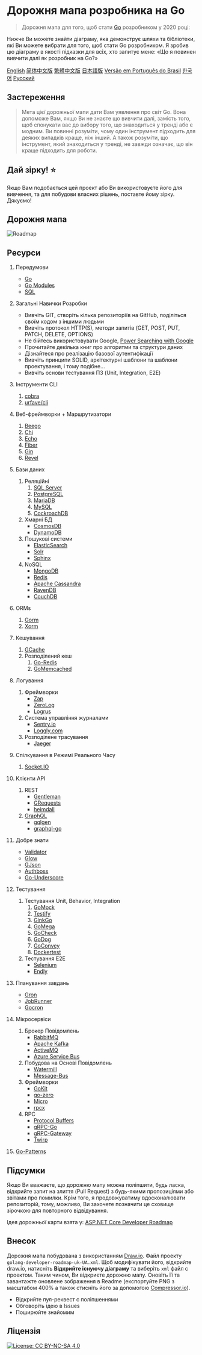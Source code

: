 # Дорожня мапа розробника на Go

> Дорожня мапа для того, щоб стати [Go](https://golang.org/) розробником у 2020 році:

Нижче Ви можете знайти діаграму, яка демонструє шляхи та бібліотеки, які Ви можете вибрати для того, щоб стати Go розробником. Я зробив цю діаграму в якості підказки для всіх, хто запитує мене: «Що я повинен вивчити далі як розробник на Go?»

[English](../../ReadMe.md)
[简体中文版](../zh-CN/ReadMe-zh-CN.md)
[繁體中文版](../zh-TW/ReadMe-zh-TW.md)
[日本語版](../ja-JP/ReadMe-ja-JP.md)
[Versão em Português do Brasil](../pt-BR/ReadMe-pt-BR.md)
[한국어](../ko-KR/ReadMe-ko-KR.md)
[Русский](../ru-RU/ReadMe-ru-RU.md)

## Застереження

> Мета цієї дорожньої мапи дати Вам уявлення про світ Go. Вона допоможе Вам, якщо Ви не знаєте що вивчити далі, замість того, щоб спонукати вас до вибору того, що знаходиться у тренді або є модним. Ви повинні розуміти, чому один інструмент підходить для деяких випадків краще, ніж інший. А також розуміти, що інструмент, який знаходиться у тренді, не завжди означає, що він краще підходить для роботи.

## Дай зірку! :star:

Якщо Вам подобається цей проект або Ви використовуєте його для вивчення, та для побудови власних рішень, поставте йому зірку. Дякуємо!

## Дорожня мапа

![Roadmap](./golang-developer-roadmap-uk-UA.png)

## Ресурси

1. Передумови

   - [Go](https://golangbot.com/)
   - [Go Modules](https://blog.golang.org/using-go-modules)
   - [SQL](https://www.w3schools.com/sql/default.asp)

2. Загальні Навички Розробки

   - Вивчіть GIT, створіть кілька репозиторіїв на GitHub, поділіться своїм кодом з іншими людьми
   - Вивчіть протокол HTTP(S), методи запитів (GET, POST, PUT, PATCH, DELETE, OPTIONS)
   - Не бійтесь використовувати Google, [Power Searching with Google](http://www.powersearchingwithgoogle.com/)
   - Прочитайте декілька книг про алгоритми та структури даних
   - Дізнайтеся про реалізацію базової аутентифікації
   - Вивчіть принципи SOLID, архітектурні шаблони та шаблони проектування, і тому подібне...
   - Вивчіть основи тестування ПЗ (Unit, Integration, E2E)

3. Інструменти CLI
   1. [cobra](https://github.com/spf13/cobra)
   2. [urfave/cli](https://github.com/urfave/cli)

4. Веб-фреймворки + Маршрутизатори

   1. [Beego](https://github.com/astaxie/beego)
   2. [Chi](https://github.com/go-chi/chi)
   3. [Echo](https://github.com/labstack/echo)
   4. [Fiber](https://github.com/gofiber/fiber)
   5. [Gin](https://github.com/gin-gonic/gin)
   6. [Revel](https://github.com/revel/revel)

5. Бази даних

   1. Реляційні
      1. [SQL Server](https://www.microsoft.com/en-us/sql-server/sql-server-2017)
      2. [PostgreSQL](https://www.postgresql.org/)
      3. [MariaDB](https://mariadb.org/)
      4. [MySQL](https://www.mysql.com/)
      5. [CockroachDB](https://www.cockroachlabs.com/) 
   2. Хмарні БД
      - [CosmosDB](https://docs.microsoft.com/en-us/azure/cosmos-db)
      - [DynamoDB](https://aws.amazon.com/dynamodb/)
   3. Пошукові системи
      - [ElasticSearch](https://www.elastic.co/)
      - [Solr](http://lucene.apache.org/solr/)
      - [Sphinx](http://sphinxsearch.com/)
   4. NoSQL
      - [MongoDB](https://www.mongodb.com/)
      - [Redis](https://redis.io/)
      - [Apache Cassandra](http://cassandra.apache.org/)
      - [RavenDB](https://github.com/ravendb/ravendb)
      - [CouchDB](http://couchdb.apache.org/)

6. ORMs

   1. [Gorm](https://github.com/go-gorm/gorm)
   2. [Xorm](https://github.com/go-xorm/xorm)

7. Кешування

   1. [GCache](https://github.com/bluele/gcache)
   2. Розподілений кеш
      1. [Go-Redis](https://github.com/go-redis/redis)
      2. [GoMemcached](https://github.com/bradfitz/gomemcache)

8. Логування

   1. Фреймворки
      - [Zap](https://github.com/uber-go/zap)
      - [ZeroLog](https://github.com/rs/zerolog)
      - [Logrus](https://github.com/sirupsen/logrus)
   2. Система управління журналами
      - [Sentry.io](http://sentry.io)
      - [Loggly.com](https://loggly.com)
   3. Розподілене трасування
      - [Jaeger](https://www.jaegertracing.io/)

9. Спілкування в Режимі Реального Часу
   1. [Socket.IO](https://socket.io/)

10. Клієнти API

    1. REST
       - [Gentleman](https://github.com/h2non/gentleman)
       - [GRequests](https://github.com/kennethreitz/grequests)
       - [heimdall](https://github.com/gojek/heimdall)
    2. [GraphQL](https://graphql.org/)
       - [gqlgen](https://github.com/99designs/gqlgen)
       - [graphql-go](https://github.com/graph-gophers/graphql-go)

11. Добре знати

    - [Validator](https://github.com/go-playground/validator)
    - [Glow](https://github.com/pytorch/glow)
    - [GJson](https://github.com/tidwall/gjson)
    - [Authboss](https://github.com/volatiletech/authboss)
    - [Go-Underscore](https://github.com/ahl5esoft/golang-underscore)

12. Тестування

    1. Тестування Unit, Behavior, Integration
       1. [GoMock](https://github.com/golang/mock)
       2. [Testify](https://github.com/stretchr/testify)
       3. [GinkGo](https://github.com/onsi/ginkgo)
       4. [GoMega](https://github.com/onsi/gomega)
       5. [GoCheck](https://github.com/go-check/check)
       6. [GoDog](https://github.com/DATA-DOG/godog)
       7. [GoConvey](https://github.com/smartystreets/goconvey)
       8. [Dockertest](https://github.com/ory/dockertest)
    2. Тестування E2E
       - [Selenium](https://github.com/tebeka/selenium)
       - [Endly](https://github.com/viant/endly)

13. Планування завдань

    - [Gron](https://github.com/roylee0704/gron)
    - [JobRunner](https://github.com/bamzi/jobrunner)
    - [Gocron](https://github.com/go-co-op/gocron)

14. Мікросервіси

    1. Брокер Повідомлень
       - [RabbitMQ](https://www.rabbitmq.com/tutorials/tutorial-one-go.html)
       - [Apache Kafka](https://kafka.apache.org/)
       - [ActiveMQ](https://github.com/apache/activemq)
       - [Azure Service Bus](https://docs.microsoft.com/en-us/azure/service-bus-messaging/service-bus-messaging-overview)
    2. Побудова на Основі Повідомлень
       - [Watermill](https://github.com/ThreeDotsLabs/watermill)
       - [Message-Bus](https://github.com/vardius/message-bus)
    3. Фреймворки
         - [GoKit](https://github.com/go-kit/kit)
         - [go-zero](https://github.com/tal-tech/go-zero)
         - [Micro](https://github.com/micro/go-micro)
         - [rpcx](https://github.com/smallnest/rpcx)
    4. RPC
         - [Protocol Buffers](https://github.com/protocolbuffers/protobuf)
         - [gRPC-Go](https://github.com/grpc/grpc-go)
         - [gRPC-Gateway](https://github.com/grpc-ecosystem/grpc-gateway)
         - [Twirp](https://github.com/twitchtv/twirp)

15. [Go-Patterns](https://github.com/tmrts/go-patterns)

## Підсумки

Якщо Ви вважаєте, що дорожню мапу можна поліпшити, будь ласка, відкрийте запит на злиття (Pull Request) з будь-якими пропозиціями або звітами про помилки. Крім того, я продовжуватиму вдосконалювати репозиторій, тому, можливо, Ви захочете позначити це сховище зірочкою для повторного відвідування. 

Ідея дорожньої карти взята у: [ASP.NET Core Developer Roadmap](https://github.com/MoienTajik/AspNetCore-Developer-Roadmap)

## Внесок

Дорожня мапа побудована з використанням [Draw.io](https://www.draw.io/). Файл проекту `golang-developer-roadmap-uk-UA.xml`. Щоб модифікувати його, відкрийте draw.io, натисніть **Відкрийте існуючу діаграму** та виберіть `xml` файл с проектом. Таким чином, Ви відкриєте дорожню мапу. Оновіть її та завантажте оновлене зображення в Readme (експортуйте PNG з масштабом 400% а також стисніть його за допомогою [Compressor.io](https://compressor.io/compress)).

- Відкрийте пул-реквест c поліпшеннями
- Обговоріть ідею в Issues
- Поширюйте знайомим

## Ліцензія

[![License: CC BY-NC-SA 4.0](https://img.shields.io/badge/License-CC%20BY--NC--SA%204.0-lightgrey.svg)](https://creativecommons.org/licenses/by-nc-sa/4.0/)